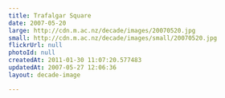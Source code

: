 ```yaml
---
title: Trafalgar Square
date: 2007-05-20
large: http://cdn.m.ac.nz/decade/images/20070520.jpg
small: http://cdn.m.ac.nz/decade/images/small/20070520.jpg
flickrUrl: null
photoId: null
createdAt: 2011-01-30 11:07:20.577483
updatedAt: 2007-05-27 12:06:36
layout: decade-image

---
```


